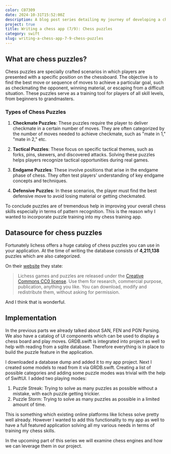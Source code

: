 ```yaml
---
color: C07309
date: 2024-10-31T15:52:00Z
description: A blog post series detailing my journey of developing a chess app for iOS and macOS
project: true
title: Writing a chess app (7/9): Chess puzzles
category: swift
slug: writing-a-chess-app-7-9-chess-puzzles
---
```


## What are chess puzzles?

Chess puzzles are specially crafted scenarios in which players are presented with a specific position on the chessboard. The objective is to find the best move or sequence of moves to achieve a particular goal, such as checkmating the opponent, winning material, or escaping from a difficult situation. These puzzles serve as a training tool for players of all skill levels, from beginners to grandmasters.

### Types of Chess Puzzles

1. **Checkmate Puzzles**: These puzzles require the player to deliver checkmate in a certain number of moves. They are often categorized by the number of moves needed to achieve checkmate, such as "mate in 1," "mate in 2," etc.
    
2. **Tactical Puzzles**: These focus on specific tactical themes, such as forks, pins, skewers, and discovered attacks. Solving these puzzles helps players recognize tactical opportunities during real games.
    
3. **Endgame Puzzles**: These involve positions that arise in the endgame phase of chess. They often test players' understanding of key endgame concepts and techniques.
    
4. **Defensive Puzzles**: In these scenarios, the player must find the best defensive move to avoid losing material or getting checkmated.

To conclude puzzles are of tremendous help in improving your overall chess skills especially in terms of pattern recognition. This is the reason why I wanted to incorporate puzzle training into my chess training app.

## Datasource for chess puzzles

Fortunately lichess offers a huge catalog of chess puzzles you can use in your application. At the time of writing the database consists of **4,211,138** puzzles which are also categorized. 

On their [website](https://database.lichess.org/#puzzles) they state:
> Lichess games and puzzles are released under the [Creative Commons CC0 license](https://tldrlegal.com/license/creative-commons-cc0-1.0-universal). Use them for research, commercial purpose, publication, anything you like. You can download, modify and redistribute them, without asking for permission.

And I think that is wonderful.

## Implementation

In the previous parts we already talked about SAN, FEN and PGN Parsing. We also have a catalog of UI components which can be used to display a chess board and play moves. GRDB.swift is integrated into project as well to help with reading from a sqlite database. Therefore everything is in place to build the puzzle feature in the application.

I downloaded a database dump and added it to my app project. Next I created some models to read from it via GRDB.swift. Creating a list of possible categories and adding some puzzle modes was trivial with the help of SwiftUI. I added two playing modes:

1. Puzzle Streak: Trying to solve as many puzzles as possible without a mistake, with each puzzle getting trickier.
2. Puzzle Storm: Trying to solve as many puzzles as possible in a limited amount of time.

This is something which existing online platforms like lichess solve pretty well already. However I wanted to add this functionality to my app as well to have a full featured application solving all my various needs in terms of training my chess skills.

In the upcoming part of this series we will examine chess engines and how we can leverage them in our project.